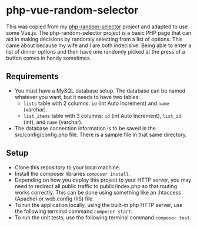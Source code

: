 # php-vue-random-selector
This was copied from my [php-random-selector](https://github.com/snake14/php-random-selector) project and adapted to use some Vue.js. The php-random-selector project is a basic PHP page that can aid in making decisions by randomly selecting from a list of options. This came about because my wife and I are both indecisive. Being able to enter a list of dinner options and then have one randomly picked at the press of a button comes in handy sometimes.

## Requirements
* You must have a MySQL database setup. The database can be named whatever you want, but it needs to have two tables:
  * `lists` table with 2 columns: `id` (int Auto Increment) and `name` (varchar).
  * `list_items` table with 3 columns: `id` (int Auto Increment), `list_id` (int), and `name` (varchar).
* The database connection information is to be saved in the src/config/config.php file. There is a sample file in that same directory.

## Setup
* Clone this repository to your local machine.
* Install the composer libraries `composer install`.
* Depending on how you deploy this project to your HTTP server, you may need to redirect all public traffic to public/index.php so that routing works correctly. This can be done using something like an .htaccess (Apache) or web.config (IIS) file.
* To run the application locally, using the built-in php HTTP server, use the following terminal command `composer start`.
* To run the unit tests, use the following terminal command `composer test`.